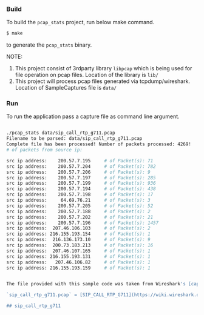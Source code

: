 ### Build

To build the `pcap_stats` project, run below make command. 

```bash
$ make
```
to generate the `pcap_stats` binary.


NOTE: 
1. This project consist of 3rdparty library `libpcap` which is being 
used for file operation on pcap files.
Location of the library is `lib/`
2. This project will process pcap files generated via tcpdump/wireshark.
Location of SampleCaptures file is `data/`

### Run

To run the application pass a capture file as command line argument.
```bash

./pcap_stats data/sip_call_rtp_g711.pcap 
Filename to be parsed: data/sip_call_rtp_g711.pcap
Complete file has been processed! Number of packets processed: 4269!
# of packets from source ip:

src ip address:    200.57.7.195		# of Packet(s): 71
src ip address:    200.57.7.204		# of Packet(s): 782
src ip address:    200.57.7.206		# of Packet(s): 9
src ip address:    200.57.7.197		# of Packet(s): 285
src ip address:    200.57.7.199		# of Packet(s): 936
src ip address:    200.57.7.194		# of Packet(s): 438
src ip address:    200.57.7.198		# of Packet(s): 17
src ip address:     64.69.76.21		# of Packet(s): 3
src ip address:    200.57.7.205		# of Packet(s): 52
src ip address:    200.57.7.188		# of Packet(s): 2
src ip address:    200.57.7.202		# of Packet(s): 21
src ip address:    200.57.7.196		# of Packet(s): 1457
src ip address:  207.46.106.103		# of Packet(s): 2
src ip address: 216.155.193.154		# of Packet(s): 1
src ip address:  216.136.173.10		# of Packet(s): 9
src ip address:  200.73.183.213		# of Packet(s): 16
src ip address:  207.46.107.165		# of Packet(s): 1
src ip address: 216.155.193.131		# of Packet(s): 1
src ip address:   207.46.106.82		# of Packet(s): 1
src ip address: 216.155.193.159		# of Packet(s): 1


The file provided with this sample code was taken from Wireshark's [capture sample](https://wiki.wireshark.org/SampleCaptures) page.

`sip_call_rtp_g711.pcap` = [SIP_CALL_RTP_G711](https://wiki.wireshark.org/SampleCaptures?action=AttachFile&do=get&target=SIP_CALL_RTP_G711)

## sip_call_rtp_g711

